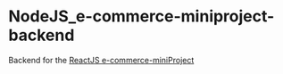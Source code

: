 # NodeJS_e-commerce-miniproject-backend

Backend for the [ReactJS e-commerce-miniProject](https://github.com/dario-piotrowicz/ReactJS_e-commerce-miniproject)